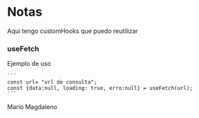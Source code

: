 # Notas

Aqui tengo customHooks que puedo reutilizar

### useFetch

Ejemplo de uso

    ```
    const url= "url de consulta";
    const {data:null, loading: true, erro:null} = useFetch(url);
    ```

Mario Magdaleno